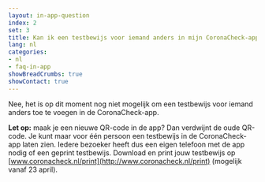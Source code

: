 ```yaml
---
layout: in-app-question
index: 2
set: 3
title: Kan ik een testbewijs voor iemand anders in mijn CoronaCheck-app toevoegen?
lang: nl
categories:
- nl
- faq-in-app
showBreadCrumbs: true
showContact: true
---
```

Nee, het is op dit moment nog niet mogelijk om een testbewijs voor iemand anders toe te voegen in de CoronaCheck-app. 

**Let op:** maak je een nieuwe QR-code in de app? Dan verdwijnt de oude QR-code. Je kunt maar voor één persoon een testbewijs in de CoronaCheck-app laten zien. Iedere bezoeker heeft dus een eigen telefoon met de app nodig of een geprint testbewijs. Download en print jouw testbewijs op [www.coronacheck.nl/print](http://www.coronacheck.nl/print) (mogelijk vanaf 23 april).
